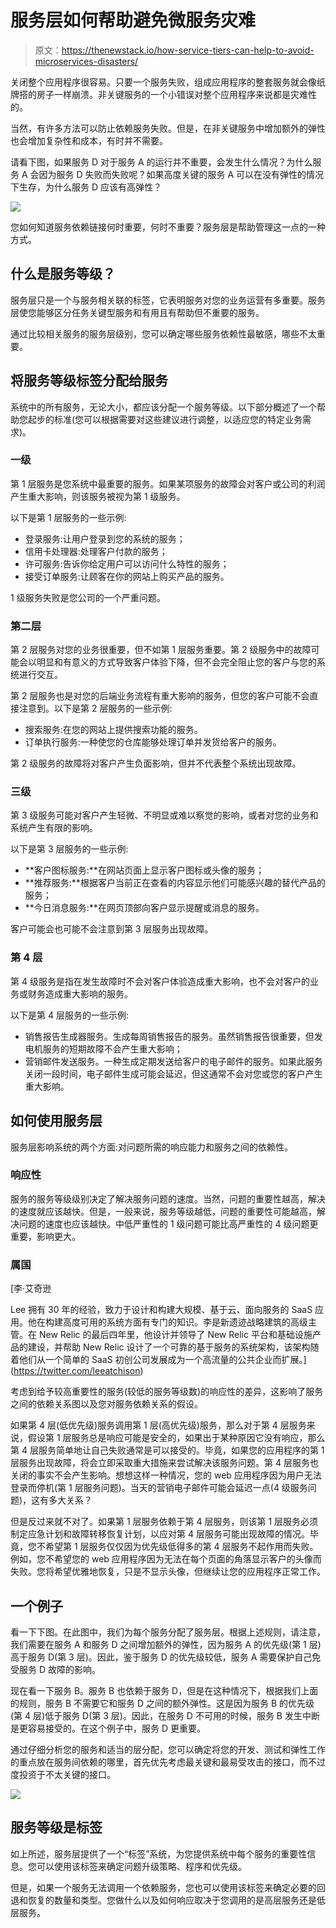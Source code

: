 # 服务层如何帮助避免微服务灾难

> 原文：<https://thenewstack.io/how-service-tiers-can-help-to-avoid-microservices-disasters/>

关闭整个应用程序很容易。只要一个服务失败，组成应用程序的整套服务就会像纸牌搭的房子一样崩溃。非关键服务的一个小错误对整个应用程序来说都是灾难性的。

当然，有许多方法可以防止依赖服务失败。但是，在非关键服务中增加额外的弹性也会增加复杂性和成本，有时并不需要。

请看下图，如果服务 D 对于服务 A 的运行并不重要，会发生什么情况？为什么服务 A 会因为服务 D 失败而失败呢？如果高度关键的服务 A 可以在没有弹性的情况下生存，为什么服务 D 应该有高弹性？

![](img/9ec999ef13d36ac35f94044d81099c70.png)

您如何知道服务依赖链接何时重要，何时不重要？服务层是帮助管理这一点的一种方式。

## 什么是服务等级？

服务层只是一个与服务相关联的标签，它表明服务对您的业务运营有多重要。服务层使您能够区分任务关键型服务和有用且有帮助但不重要的服务。

通过比较相关服务的服务层级别，您可以确定哪些服务依赖性最敏感，哪些不太重要。

## 将服务等级标签分配给服务

系统中的所有服务，无论大小，都应该分配一个服务等级。以下部分概述了一个帮助您起步的标准(您可以根据需要对这些建议进行调整，以适应您的特定业务需求)。

### 一级

第 1 层服务是您系统中最重要的服务。如果某项服务的故障会对客户或公司的利润产生重大影响，则该服务被视为第 1 级服务。

以下是第 1 层服务的一些示例:

*   登录服务:让用户登录到您的系统的服务；
*   信用卡处理器:处理客户付款的服务；
*   许可服务:告诉你给定用户可以访问什么特性的服务；
*   接受订单服务:让顾客在你的网站上购买产品的服务。

1 级服务失败是您公司的一个严重问题。

### 第二层

第 2 层服务对您的业务很重要，但不如第 1 层服务重要。第 2 级服务中的故障可能会以明显和有意义的方式导致客户体验下降，但不会完全阻止您的客户与您的系统进行交互。

第 2 层服务也是对您的后端业务流程有重大影响的服务，但您的客户可能不会直接注意到。以下是第 2 层服务的一些示例:

*   搜索服务:在您的网站上提供搜索功能的服务。
*   订单执行服务:一种使您的仓库能够处理订单并发货给客户的服务。

第 2 级服务的故障将对客户产生负面影响，但并不代表整个系统出现故障。

### 三级

第 3 级服务可能对客户产生轻微、不明显或难以察觉的影响，或者对您的业务和系统产生有限的影响。

以下是第 3 层服务的一些示例:

*   **客户图标服务:**在网站页面上显示客户图标或头像的服务；
*   **推荐服务:**根据客户当前正在查看的内容显示他们可能感兴趣的替代产品的服务；
*   **今日消息服务:**在网页顶部向客户显示提醒或消息的服务。

客户可能会也可能不会注意到第 3 层服务出现故障。

### 第 4 层

第 4 级服务是指在发生故障时不会对客户体验造成重大影响，也不会对客户的业务或财务造成重大影响的服务。

以下是第 4 层服务的一些示例:

*   销售报告生成器服务。生成每周销售报告的服务。虽然销售报告很重要，但发电机服务的短期故障不会产生重大影响；
*   营销邮件发送服务。一种生成定期发送给客户的电子邮件的服务。如果此服务关闭一段时间，电子邮件生成可能会延迟，但这通常不会对您或您的客户产生重大影响。

## 如何使用服务层

服务层影响系统的两个方面:对问题所需的响应能力和服务之间的依赖性。

### 响应性

服务的服务等级级别决定了解决服务问题的速度。当然，问题的重要性越高，解决的速度就应该越快。但是，一般来说，服务等级越低，问题的重要性可能越高，解决问题的速度也应该越快。中低严重性的 1 级问题可能比高严重性的 4 级问题更重要，影响更大。

### 属国

 [李·艾奇逊

Lee 拥有 30 年的经验，致力于设计和构建大规模、基于云、面向服务的 SaaS 应用。他在构建高度可用的系统方面有专门的知识。李是新遗迹战略建筑的高级主管。在 New Relic 的最后四年里，他设计并领导了 New Relic 平台和基础设施产品的建设，并帮助 New Relic 设计了一个可靠的基于服务的系统架构，该架构随着他们从一个简单的 SaaS 初创公司发展成为一个高流量的公共企业而扩展。](https://twitter.com/leeatchison) 

考虑到给予较高重要性的服务(较低的服务等级数)的响应性的差异，这影响了服务之间的依赖关系图以及您对服务依赖关系的假设。

如果第 4 层(低优先级)服务调用第 1 层(高优先级)服务，那么对于第 4 层服务来说，假设第 1 层服务总是响应可能是安全的，如果出于某种原因它没有响应，那么第 4 层服务简单地让自己失败通常是可以接受的。毕竟，如果您的应用程序的第 1 层服务出现故障，将会立即采取重大措施来尝试解决该服务问题。第 4 层服务也关闭的事实不会产生影响。想想这样一种情况，您的 web 应用程序因为用户无法登录而停机(第 1 层服务问题)。当天的营销电子邮件可能会延迟一点(4 级服务问题)，这有多大关系？

但是反过来就不对了。如果第 1 层服务依赖于第 4 层服务，则该第 1 层服务必须制定应急计划和故障转移恢复计划，以应对第 4 层服务可能出现故障的情况。毕竟，您不希望第 1 层服务仅仅因为优先级低得多的第 4 层服务不起作用而失败。例如，您不希望您的 web 应用程序因为无法在每个页面的角落显示客户的头像而失败。您将希望优雅地恢复，只是不显示头像，但继续让您的应用程序正常工作。

## 一个例子

看一下下图。在此图中，我们为每个服务分配了服务层。根据上述规则，请注意，我们需要在服务 A 和服务 D 之间增加额外的弹性，因为服务 A 的优先级(第 1 层)高于服务 D(第 3 层)。因此，鉴于服务 D 的优先级较低，服务 A 需要保护自己免受服务 D 故障的影响。

现在看一下服务 B。服务 B 也依赖于服务 D，但是在这种情况下，根据我们上面的规则，服务 B 不需要它和服务 D 之间的额外弹性。这是因为服务 B 的优先级(第 4 层)低于服务 D(第 3 层)。因此，在服务 D 不可用的时候，服务 B 发生中断是更容易接受的。在这个例子中，服务 D 更重要。

通过仔细分析您的服务和适当的层分配，您可以确定将您的开发、测试和弹性工作的重点放在服务间依赖的哪里，首先优先考虑最关键和最易受攻击的接口，而不过度投资于不太关键的接口。

![](img/0058737f9ca25fa8c0aa552e3667b74e.png)

## 服务等级是标签

如上所述，服务层提供了一个“标签”系统，为您提供系统中每个服务的重要性信息。您可以使用该标签来确定问题升级策略、程序和优先级。

但是，如果一个服务无法调用一个依赖服务，您也可以使用该标签来确定必要的回退和恢复的数量和类型。您做什么以及如何响应取决于您调用的是高层服务还是低层服务。

<svg xmlns:xlink="http://www.w3.org/1999/xlink" viewBox="0 0 68 31" version="1.1"><title>Group</title> <desc>Created with Sketch.</desc></svg>